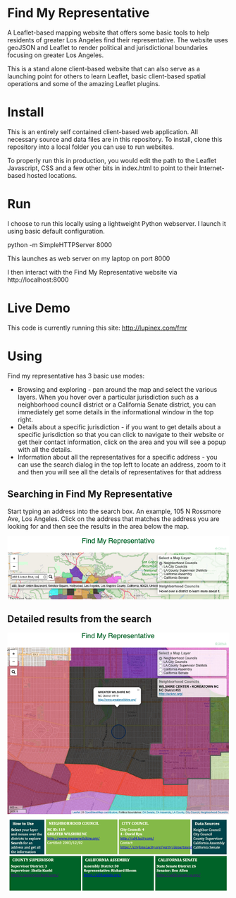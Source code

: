 Find My Representative
============

A Leaflet-based mapping website that offers some basic tools to help residents 
of greater Los Angeles find their representative.  The website uses geoJSON
and Leaflet to render political and jurisdictional boundaries focusing on
greater Los Angeles.  

This is a stand alone client-based website that can also serve as a launching 
point for others to learn Leaflet, basic client-based spatial operations and 
some of the amazing Leaflet plugins.

# Install

This is an entirely self contained client-based web application.  All necessary
source and data files are in this repository.  To install, clone this repository
into a local folder you can use to run websites.

To properly run this in production, you would edit the path to the Leaflet
Javascript, CSS and a few other bits in index.html to point to their Internet-based
hosted locations.

# Run

I choose to run this locally using a lightweight Python webserver.  I launch it
using basic default configuration.

python -m SimpleHTTPServer 8000 

This launches as web server on my laptop on port 8000

I then interact with the Find My Representative website via http://localhost:8000

# Live Demo

This code is currently running this site:  http://lupinex.com/fmr

# Using

Find my representative has 3 basic use modes:

* Browsing and exploring - pan around the map and select the various layers.  When you 
hover over a particular jurisdiction such as a neighborhood council district or a
California Senate district, you can immediately get some details in the informational
window in the top right.
* Details about a specific jurisdiction - if you want to get details about a specific
jurisdiction so that you can click to navigate to their website or get their contact
information, click on the area and you will see a popup with all the details.
* Information about all the representatives for a specific address - you can use the
search dialog in the top left to locate an address, zoom to it and then you will see
all the details of representatives for that address

## Searching in Find My Representative

Start typing an address into the search box.  An example, 105 N Rossmore Ave, Los Angeles.  Click on the address
that matches the address you are looking for and then see the results in the area below the map.

![Image](https://github.com/CordThomas/find-my-prepresentative/blob/master/images/find-my-representative-search.png)

## Detailed results from the search
![Image](https://github.com/CordThomas/find-my-prepresentative/blob/master/images/find-my-representative-results.png)
